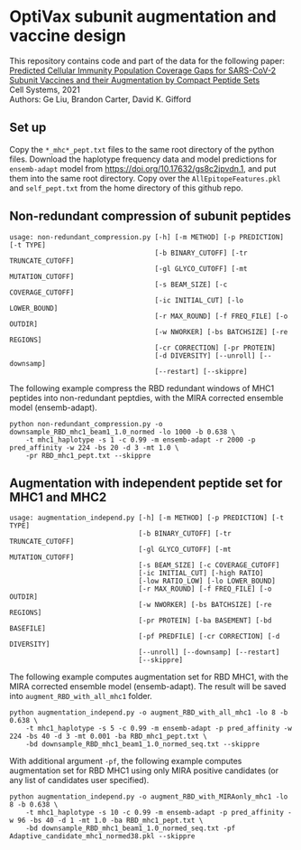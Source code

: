 # OptiVax subunit augmentation and vaccine design

This repository contains code and part of the data for the following paper:
<br>
[Predicted Cellular Immunity Population Coverage Gaps for SARS-CoV-2 Subunit Vaccines and their Augmentation by Compact Peptide Sets](https://doi.org/10.1016/j.cels.2020.11.010)
<br />
Cell Systems, 2021
<br />
Authors: Ge Liu, Brandon Carter, David K. Gifford


## Set up
Copy the `*_mhc*_pept.txt` files to the same root directory of the python files. 
Download the haplotype frequency data and model predictions for `ensemb-adapt` model from https://doi.org/10.17632/gs8c2jpvdn.1, 
and put them into the same root directory. Copy over the `AllEpitopeFeatures.pkl` and `self_pept.txt` from the home directory of this github repo.

## Non-redundant compression of subunit peptides
```
usage: non-redundant_compression.py [-h] [-m METHOD] [-p PREDICTION] [-t TYPE]
                                    [-b BINARY_CUTOFF] [-tr TRUNCATE_CUTOFF]
                                    [-gl GLYCO_CUTOFF] [-mt MUTATION_CUTOFF]
                                    [-s BEAM_SIZE] [-c COVERAGE_CUTOFF]
                                    [-ic INITIAL_CUT] [-lo LOWER_BOUND]
                                    [-r MAX_ROUND] [-f FREQ_FILE] [-o OUTDIR]
                                    [-w NWORKER] [-bs BATCHSIZE] [-re REGIONS]
                                    [-cr CORRECTION] [-pr PROTEIN]
                                    [-d DIVERSITY] [--unroll] [--downsamp]
                                    [--restart] [--skippre]
```
The following example compress the RBD redundant windows of MHC1 peptides into non-redundant peptdies, with the MIRA corrected ensemble model (ensemb-adapt).
```
python non-redundant_compression.py -o downsample_RBD_mhc1_beam1_1.0_normed -lo 1000 -b 0.638 \
    -t mhc1_haplotype -s 1 -c 0.99 -m ensemb-adapt -r 2000 -p pred_affinity -w 224 -bs 20 -d 3 -mt 1.0 \
    -pr RBD_mhc1_pept.txt --skippre 
```
## Augmentation with independent peptide set for MHC1 and MHC2
```
usage: augmentation_independ.py [-h] [-m METHOD] [-p PREDICTION] [-t TYPE]
                                [-b BINARY_CUTOFF] [-tr TRUNCATE_CUTOFF]
                                [-gl GLYCO_CUTOFF] [-mt MUTATION_CUTOFF]
                                [-s BEAM_SIZE] [-c COVERAGE_CUTOFF]
                                [-ic INITIAL_CUT] [-high RATIO]
                                [-low RATIO_LOW] [-lo LOWER_BOUND]
                                [-r MAX_ROUND] [-f FREQ_FILE] [-o OUTDIR]
                                [-w NWORKER] [-bs BATCHSIZE] [-re REGIONS]
                                [-pr PROTEIN] [-ba BASEMENT] [-bd BASEFILE]
                                [-pf PREDFILE] [-cr CORRECTION] [-d DIVERSITY]
                                [--unroll] [--downsamp] [--restart]
                                [--skippre]
```
The following example computes augmentation set for RBD MHC1, with the MIRA corrected ensemble model (ensemb-adapt). The result will be saved into `augment_RBD_with_all_mhc1` folder.
```
python augmentation_independ.py -o augment_RBD_with_all_mhc1 -lo 8 -b 0.638 \
    -t mhc1_haplotype -s 5 -c 0.99 -m ensemb-adapt -p pred_affinity -w 224 -bs 40 -d 3 -mt 0.001 -ba RBD_mhc1_pept.txt \
    -bd downsample_RBD_mhc1_beam1_1.0_normed_seq.txt --skippre 
```
With additional argument `-pf`, the following example computes augmentation set for RBD MHC1 using only MIRA positive candidates (or any list of candidates user specified).
```
python augmentation_independ.py -o augment_RBD_with_MIRAonly_mhc1 -lo 8 -b 0.638 \
    -t mhc1_haplotype -s 10 -c 0.99 -m ensemb-adapt -p pred_affinity -w 96 -bs 40 -d 1 -mt 1.0 -ba RBD_mhc1_pept.txt \
    -bd downsample_RBD_mhc1_beam1_1.0_normed_seq.txt -pf Adaptive_candidate_mhc1_normed38.pkl --skippre
```

